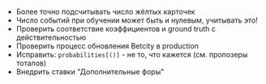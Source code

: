 * Более точно подсчитывать число жёлтых карточек
* Число событий при обучении может быть и нулевым, учитывать это!
* Проверить соответствие коэффициентов и ground truth с действительностью
* Проверить процесс обновления Betcity в production
* Исправить: `probabilities[()]` - не то, что кажется (см. пропозеры тоталов)
* Внедрить ставки "Дополнительные форы"
